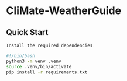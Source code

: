 # CliMate-WeatherGuide

## Quick Start

    Install the required dependencies
```bash
#!/bin/bash
python3 -m venv .venv
source .venv/bin/activate
pip install -r requirements.txt
```